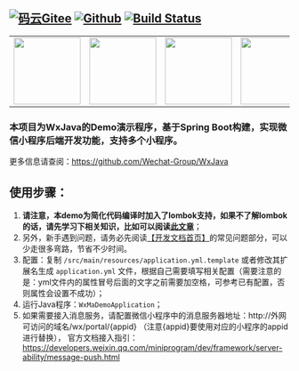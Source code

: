[![码云Gitee](https://gitee.com/binary/weixin-java-miniapp-demo/badge/star.svg?theme=blue)](https://gitee.com/binary/weixin-java-miniapp-demo)
[![Github](http://github-svg-buttons.herokuapp.com/star.svg?user=binarywang&repo=weixin-java-miniapp-demo&style=flat&background=1081C1)](https://github.com/binarywang/weixin-java-miniapp-demo)
[![Build Status](https://travis-ci.org/binarywang/weixin-java-miniapp-demo.svg?branch=master)](https://travis-ci.org/binarywang/weixin-java-miniapp-demo)
-----------------------

<table border="0">
	<tbody>
		<tr>
			<td align="left" valign="middle">
        <a href="http://mp.weixin.qq.com/mp/homepage?__biz=MzI3MzAwMzk4OA==&hid=1&sn=f31af3bf562b116b061c9ab4edf70b61&scene=18#wechat_redirect" target="_blank">
				  <img height="120" src="https://gitee.com/binary/weixin-java-tools/raw/master/images/qrcodes/mp.png">
        </a>
			</td>
			<td align="center" valign="middle">
				<a href="https://cloud.tencent.com/redirect.php?redirect=1014&cps_key=a4c06ffe004dbcda44036daa1bf8f876&from=console" target="_blank">
					<img height="120" src="https://gitee.com/binary/weixin-java-tools/raw/master/images/banners/tcloud.jpg">
				</a>
			</td>
			<td align="right" valign="middle">
				<a href="https://mp.weixin.qq.com/s/R30CNEpkELJg4SRkX0mTDA" target="_blank">
					<img height="120" src="https://gitee.com/binary/weixin-java-tools/raw/master/images/banners/planB.jpg">
				</a>
			</td>
			<td align="center" valign="middle">
				<a href="https://www.vultr.com/?ref=7888900-4F" target="_blank">
					<img height="120" src="https://gitee.com/binary/weixin-java-tools/raw/master/images/banners/vultr.jpg">
				</a>
			</td>
			<td align="center" valign="middle">
				<a href="https://promotion.aliyun.com/ntms/act/qwbk.html?userCode=7makzf5h" target="_blank">
					<img height="120" src="https://gitee.com/binary/weixin-java-tools/raw/master/images/banners/aliyun.jpg">
				</a>
			</td>
		</tr>
	</tbody>
</table>

### 本项目为WxJava的Demo演示程序，基于Spring Boot构建，实现微信小程序后端开发功能，支持多个小程序。
更多信息请查阅：https://github.com/Wechat-Group/WxJava

## 使用步骤：
1. **请注意，本demo为简化代码编译时加入了lombok支持，如果不了解lombok的话，请先学习下相关知识，比如可以阅读[此文章](https://mp.weixin.qq.com/s/cUc-bUcprycADfNepnSwZQ)**；
1. 另外，新手遇到问题，请务必先阅读[【开发文档首页】](https://github.com/Wechat-Group/WxJava/wiki)的常见问题部分，可以少走很多弯路，节省不少时间。
1. 配置：复制 `/src/main/resources/application.yml.template` 或者修改其扩展名生成 `application.yml` 文件，根据自己需要填写相关配置（需要注意的是：yml文件内的属性冒号后面的文字之前需要加空格，可参考已有配置，否则属性会设置不成功）；	
1. 运行Java程序：`WxMaDemoApplication`；
1. 如果需要接入消息服务，请配置微信小程序中的消息服务器地址：http://外网可访问的域名/wx/portal/{appid} （注意{appid}要使用对应的小程序的appid进行替换）， 官方文档接入指引：https://developers.weixin.qq.com/miniprogram/dev/framework/server-ability/message-push.html
	
